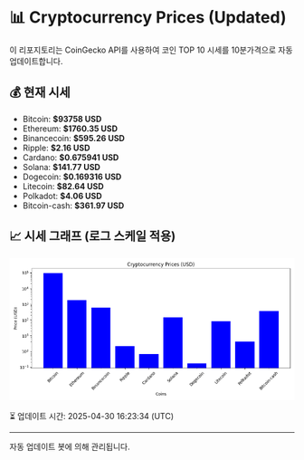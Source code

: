 
# 📊 Cryptocurrency Prices (Updated)

이 리포지토리는 CoinGecko API를 사용하여 코인 TOP 10 시세를 10분가격으로 자동 업데이트합니다.

## 💰 현재 시세
- Bitcoin: **$93758 USD**
- Ethereum: **$1760.35 USD**
- Binancecoin: **$595.26 USD**
- Ripple: **$2.16 USD**
- Cardano: **$0.675941 USD**
- Solana: **$141.77 USD**
- Dogecoin: **$0.169316 USD**
- Litecoin: **$82.64 USD**
- Polkadot: **$4.06 USD**
- Bitcoin-cash: **$361.97 USD**

## 📈 시세 그래프 (로그 스케일 적용)
![Crypto Prices](crypto_prices.png)

⏳ 업데이트 시간: 2025-04-30 16:23:34 (UTC)

---
자동 업데이트 봇에 의해 관리됩니다.
